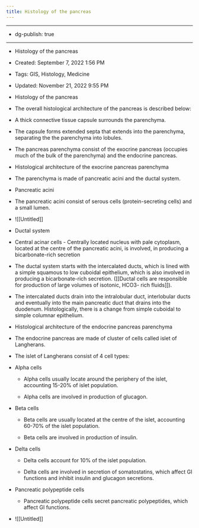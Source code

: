 ```yaml
---
title: Histology of the pancreas
---
```


- --

- dg-publish: true

- --

- Histology of the pancreas

- Created: September 7, 2022 1:56 PM

- Tags: GIS, Histology, Medicine

- Updated: November 21, 2022 9:55 PM

- Histology of the pancreas

- The overall histological architecture of the pancreas is described below:

- A thick connective tissue capsule surrounds the parenchyma.

- The capsule forms extended septa that extends into the parenchyma, separating the the parenchyma into lobules.

- The pancreas parenchyma consist of the exocrine pancreas (occupies much of the bulk of the parenchyma) and the endocrine pancreas.

- Histological architecture of the exocrine pancreas parenchyma

- The parenchyma is made of pancreatic acini and the ductal system.

- Pancreatic acini

- The pancreatic acini consist of serous cells (protein-secreting cells) and a small lumen.

- ![[Untitled]]

- Ductal system

- Central acinar cells - Centrally located nucleus with pale cytoplasm, located at the centre of the pancreatic acini, is involved, in producing a bicarbonate-rich secretion

- The ductal system starts with the intercalated ducts, which is lined with a simple squamous to low cuboidal epithelium, which is also involved in producing a bicarbonate-rich secretion. ([[Ductal cells are responsible for production of large volumes of isotonic, HCO3- rich fluids]]).

- The intercalated ducts drain into the intralobular duct, interlobular ducts and eventually into the main pancreatic duct that drains into the duodenum. Histologically, there is a change from simple cuboidal to simple columnar epithelium.

- Histological architecture of the endocrine pancreas parenchyma

- The endocrine pancreas are made of cluster of cells called islet of Langherans.

- The islet of Langherans consist of 4 cell types:

- Alpha cells
	 - Alpha cells usually locate around the periphery of the islet, accounting 15-20% of islet population.

	 - Alpha cells are involved in production of glucagon.

- Beta cells
	 - Beta cells are usually located at the centre of the islet, accounting 60-70% of the islet population.

	 - Beta cells are involved in production of insulin.

- Delta cells
	 - Delta cells account for 10% of the islet population. 

	 - Delta cells are involved in secretion of somatostatins, which affect GI functions and inhibit insulin and glucagon secretions.

- Pancreatic polypeptide cells
	 - Pancreatic polypeptide cells secret pancreatic polypeptides, which affect GI functions.

- ![[Untitled]]
